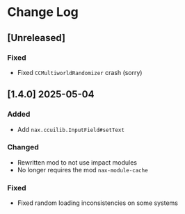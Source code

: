 <!-- markdownlint-disable MD013 MD024 -->

# Change Log

## [Unreleased]

### Fixed

- Fixed `CCMultiworldRandomizer` crash (sorry)

## [1.4.0] 2025-05-04

### Added

- Add `nax.ccuilib.InputField#setText`

### Changed

- Rewritten mod to not use impact modules
- No longer requires the mod `nax-module-cache`

### Fixed

- Fixed random loading inconsistencies on some systems
